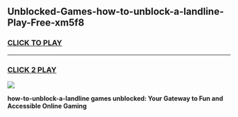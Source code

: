 
## Unblocked-Games-how-to-unblock-a-landline-Play-Free-xm5f8
<h3>
<a href="https://premium76.site?title=how-to-unblock-a-landline&ref=23A">CLICK TO PLAY</a></h3>
<hr>

<h3>
<a href="https://premium76.site?title=how-to-unblock-a-landline&ref=23A">CLICK 2 PLAY</a>
  
</h3>

<a href="https://premium76.site?title=how-to-unblock-a-landline&ref=23A"><img src="https://clearcache.store/games.png"></a>


**how-to-unblock-a-landline games unblocked: Your Gateway to Fun and Accessible Online Gaming**
